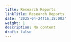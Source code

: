 ```yaml
---
title: Research Reports
linkTitle: Research Reports
date: '2025-04-24T16:18:00Z'
weight: 1
description: No content
draft: false
---
```



